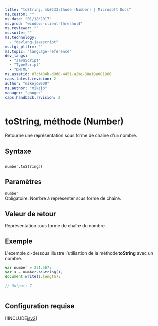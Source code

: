 ```yaml
---
title: "toString, m&#233;thode (Number) | Microsoft Docs"
ms.custom: ""
ms.date: "01/18/2017"
ms.prod: "windows-client-threshold"
ms.reviewer: ""
ms.suite: ""
ms.technology: 
  - "devlang-javascript"
ms.tgt_pltfrm: ""
ms.topic: "language-reference"
dev_langs: 
  - "JavaScript"
  - "TypeScript"
  - "DHTML"
ms.assetid: 07c3484b-d9d8-4451-a2be-88a19a081966
caps.latest.revision: 2
author: "mikejo5000"
ms.author: "mikejo"
manager: "ghogen"
caps.handback.revision: 2
---
```

# toString, m&#233;thode (Number)
Retourne une représentation sous forme de chaîne d'un nombre.  
  
## Syntaxe  
  
```  
  
number.toString()  
```  
  
## Paramètres  
 `number`  
 Obligatoire.  Nombre à représenter sous forme de chaîne.  
  
## Valeur de retour  
 Représentation sous forme de chaîne du nombre.  
  
## Exemple  
 L'exemple ci\-dessous illustre l'utilisation de la méthode **toString** avec un nombre.  
  
```javascript  
var number = 234.567;  
var s = number.toString();  
document.write(s.length);  
  
// Output: 7  
  
```  
  
## Configuration requise  
 [!INCLUDE[jsv2](../../javascript/reference/includes/jsv2-md.md)]